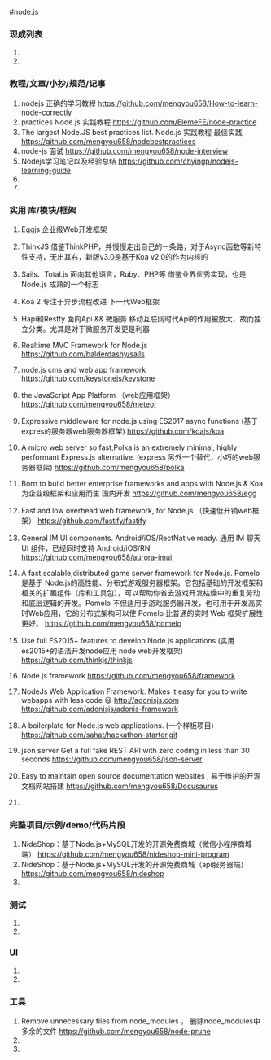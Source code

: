 #node.js
### 现成列表
1. 
1. 
### 教程/文章/小抄/规范/记事
1. nodejs 正确的学习教程
https://github.com/mengyou658/How-to-learn-node-correctly
1. practices Node.js 实践教程
https://github.com/ElemeFE/node-practice
1. The largest Node.JS best practices list. Node.js 实践教程 最佳实践
https://github.com/mengyou658/nodebestpractices
1. node-js 面试
https://github.com/mengyou658/node-interview
1. Nodejs学习笔记以及经验总结
https://github.com/chyingp/nodejs-learning-guide
1. 
1. 
### 实用 库/模块/框架
1. Eggjs 企业级Web开发框架
1. ThinkJS  借鉴ThinkPHP，并慢慢走出自己的一条路，对于Async函数等新特性支持，无出其右，新版v3.0是基于Koa v2.0的作为内核的 
1. Sails、Total.js 面向其他语言，Ruby、PHP等	借鉴业界优秀实现，也是 Node.js 成熟的一个标志
1. Koa 2  专注于异步流程改进	下一代Web框架
1. Hapi和Restfy	面向Api && 微服务	移动互联网时代Api的作用被放大，故而独立分类。尤其是对于微服务开发更是利器

1. Realtime MVC Framework for Node.js
https://github.com/balderdashy/sails
1. node.js cms and web app framework
https://github.com/keystonejs/keystone
1. the JavaScript App Platform （web应用框架）
https://github.com/mengyou658/meteor
1. Expressive middleware for node.js using ES2017 async functions  (基于expres的服务器web服务器框架)
https://github.com/koajs/koa
1. A micro web server so fast,Polka is an extremely minimal, highly performant Express.js alternative.  (express 另外一个替代，小巧的web服务器框架)
https://github.com/mengyou658/polka
1. Born to build better enterprise frameworks and apps with Node.js & Koa  为企业级框架和应用而生 国内开发
https://github.com/mengyou658/egg
1. Fast and low overhead web framework, for Node.js （快速低开销web框架）
https://github.com/fastify/fastify
1. General IM UI components. Android/iOS/RectNative ready. 通用 IM 聊天 UI 组件，已经同时支持 Android/iOS/RN
https://github.com/mengyou658/aurora-imui
1. A fast,scalable,distributed game server framework for Node.js. Pomelo 是基于 Node.js的高性能、分布式游戏服务器框架。它包括基础的开发框架和相关的扩展组件（库和工具包），可以帮助你省去游戏开发枯燥中的重复劳动和底层逻辑的开发。Pomelo 不但适用于游戏服务器开发，也可用于开发高实时Web应用，它的分布式架构可以使 Pomelo 比普通的实时 Web 框架扩展性更好。
https://github.com/mengyou658/pomelo
1. Use full ES2015+ features to develop Node.js applications (实用es2015+的语法开发node应用 node web开发框架)
https://github.com/thinkjs/thinkjs
1. Node.js framework
https://github.com/mengyou658/framework
1. NodeJs Web Application Framework. Makes it easy for you to write webapps with less code 😃 http://adonisjs.com 
https://github.com/adonisjs/adonis-framework
1. A boilerplate for Node.js web applications. (一个样板项目) 
https://github.com/sahat/hackathon-starter.git
1. json server Get a full fake REST API with zero coding in less than 30 seconds
https://github.com/mengyou658/json-server
1.  Easy to maintain open source documentation websites , 易于维护的开源文档网站搭建
https://github.com/mengyou658/Docusaurus
1. 
### 完整项目/示例/demo/代码片段
1. NideShop：基于Node.js+MySQL开发的开源免费商城（微信小程序商城端）
https://github.com/mengyou658/nideshop-mini-program
1. NideShop：基于Node.js+MySQL开发的开源免费商城（api服务器端）
https://github.com/mengyou658/nideshop
1. 
### 测试
1. 
1. 
### UI
1. 
1. 
### 工具
1. Remove unnecessary files from node_modules ， 删除node_modules中多余的文件
https://github.com/mengyou658/node-prune
1. 
1. 
